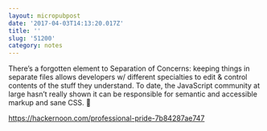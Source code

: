 ```yaml
---
layout: micropubpost
date: '2017-04-03T14:13:20.017Z'
title: ''
slug: '51200'
category: notes
---
```

There’s a forgotten element to Separation of Concerns: keeping things in separate files allows developers w/ different specialties to edit &amp; control contents of the stuff they understand. To date, the JavaScript community at large hasn’t really shown it can be responsible for semantic and accessible markup and sane CSS. 🤔

https://hackernoon.com/professional-pride-7b84287ae747

